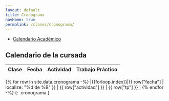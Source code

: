```yaml
---
layout: default
title: Cronograma
navHome: true
permalink: /clases/cronograma/
---
```


* [Calendario Académico](https://frba.utn.edu.ar/static/CalendarioAcademico2022.pdf)

## Calendario de la cursada

| Clase | Fecha               | Actividad    | Trabajo Práctico  |
|:-----:|:-------------------:|:------------:|:-----------------:|
{% for row in site.data.cronograma -%}
|{{forloop.index}}|{{ row["fecha"] | localize: "%d de %B" }} | {{ row["actividad"] }} | {{ row["tp"] }} |
{% endfor -%}
{: .cronograma }

